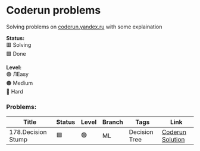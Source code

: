# Coderun problems
Solving problems on [coderun.yandex.ru](https://coderun.yandex.ru/) with some explaination

**Status:** <br>
🟥 Solving <br>
🟩 Done <br>

**Level:** <br>
🟢 ЛEasy <br>
🟠 Medium <br>
🔴 Hard <br>

### Problems:

| Title                                     | Status | Level   | Branch      | Tags                   | Link                   |
|-------------------------------------------|--------|---------|-------------|------------------------|------------------------|
| 178.Decision Stump                        |   🟩   |    🟢   | ML          | Decision Tree          |[Coderun](https://coderun.yandex.ru/problem/stump?currentPage=1&groups=data-analytics&groups=ml&pageSize=20&search=) [Solution](./ML/178)|